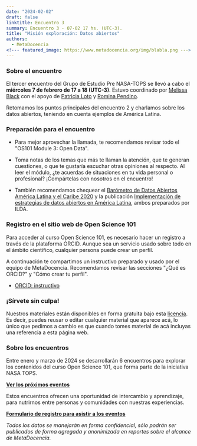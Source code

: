 ```yaml
---
date: "2024-02-02"
draft: false
linktitle: Encuentro 3
summary: Encuentro 3 - 07-02 17 hs. (UTC-3). 
title: "Misión exploración: Datos abiertos"
authors:
  - MetaDocencia
<!--- featured_image: https://www.metadocencia.org/img/blabla.png --->
---
```


<!--- ![Grupo de Estudio Pre NASA TOPS, encuentro 1. Módulo 1: El “Ethos” de la Ciencia Abierta. Miércoles 24/01 a las 17 hs. (UTC-3). Coordina Melissa Black](https://www.metadocencia.org/img/blabla.jpg) --->

### Sobre el encuentro

El tercer encuentro del Grupo de Estudio Pre NASA-TOPS se llevó a cabo el **miércoles 7 de febrero de 17 a 18 (UTC-3)**. Estuvo coordinado por [Melissa Black](https://www.metadocencia.org/authors/melissa/) con el apoyo de [Patricia Loto](https://www.metadocencia.org/authors/patriloto/) y [Romina Pendino](https://www.metadocencia.org/authors/rominapendino/).

Retomamos los puntos principales del encuentro 2 y charlamos sobre los datos abiertos, teniendo en cuenta ejemplos de América Latina.

<!--- ### Materiales del evento

- [Presentación](https://docs.google.com/presentation/d/blabla/edit?usp=sharing)

- [Video del encuentro](https://youtu.be/SotP_QwBDj8)--->

### Preparación para el encuentro

- Para mejor aprovechar la llamada, te recomendamos revisar todo el "OS101 Module 3: Open Data".

- Toma notas de los temas que más te llaman la atención, que te generan cuestiones, o que te gustaría escuchar otras opiniones al respecto. Al leer el módulo, ¿te acuerdas de situaciones en tu vida personal o profesional? ¡Compártelas con nosotros en el encuentro!

- También recomendamos chequear el [Barómetro de Datos Abiertos América Latina y el Caribe 2020](https://barometrolac.org) y la publicación [Implementación de estrategias de datos abiertos en América Latina](https://idatosabiertos.org/wp-content/uploads/2021/03/IL_DOC_Modelosdeimplementacion-v41.pdf), ambos preparados por ILDA.


### Registro en el sitio web de Open Science 101
Para acceder al curso Open Science 101, es necesario hacer un registro a través de la plataforma ORCID. Aunque sea un servicio usado sobre todo en el ámbito científico, cualquier persona puede crear un perfil.

A continuación te compartimos un instructivo preparado y usado por el equipo de MetaDocencia. Recomendamos revisar las secciones "¿Qué es ORCID?" y "Cómo crear tu perfil".

- [ORCID: instructivo](https://zenodo.org/records/10500808)


### ¡Sírvete sin culpa!

Nuestros materiales están disponibles en forma gratuita bajo esta [licencia](https://creativecommons.org/licenses/by/4.0/deed.es). Es decir, puedes reusar o editar cualquier material que aparece acá, lo único que pedimos a cambio es que cuando tomes material de acá incluyas una referencia a esta página web.

### Sobre los encuentros

Entre enero y marzo de 2024 se desarrollarán 6 encuentros para explorar los contenidos del curso Open Science 101, que forma parte de la iniciativa NASA TOPS. 

**[Ver los próximos eventos](https://www.metadocencia.org/eventos)**

Estos encuentros ofrecen una oportunidad de intercambio y aprendizaje, para nutrirnos entre personas y comunidades con nuestras experiencias.

**[Formulario de registro para asistir a los eventos](https://docs.google.com/forms/d/e/1FAIpQLSeNC5FAkHDNwvqJr0419ddccLsru7c38EttgbjOw6ar-x84-Q/viewform)**

*Todos los datos se manejarán en forma confidencial, sólo podrán ser publicados de forma agregada y anonimizada en reportes sobre el alcance de MetaDocencia.*
